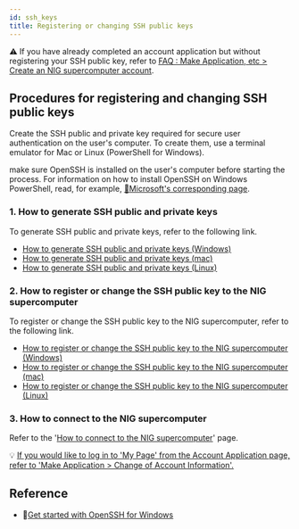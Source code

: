 ```yaml
---
id: ssh_keys
title: Registering or changing SSH public keys
---
```


&#x26A0;  If you have already completed an account application but without registering your SSH public key, refer to [<u>FAQ : Make Application, etc > Create an NIG supercomputer account</u>](/faq/faq_NewUser_registration/#🆀-when-applying-for-new-use-i-applied-for-use-without-entering-my-ssh-public-key-in-the-usage-registration-application-form-i-have-already-completed-the-application-for-use-but-without-registering-my-ssh-public-key-what-should-i-do).



## Procedures for registering and changing SSH public keys

Create the SSH public and private key required for secure user authentication on the user's computer.
To create them, use a terminal emulator for Mac or Linux (PowerShell for Windows).

make sure OpenSSH is installed on the user's computer before starting the process. For information on how to install OpenSSH on Windows PowerShell, read, for example, [&#x1f517;<u>Microsoft's corresponding page</u>](https://docs.microsoft.com/en-us/windows-server/administration/openssh/openssh_install_firstuse).



### 1. How to generate SSH public and private keys

To generate SSH public and private keys, refer to the following link.
- [<u>How to generate SSH public and private keys (Windows)</u>](/application/ssh_keys_ssh-keygen_win)
- [<u>How to generate SSH public and private keys (mac)</u>](/application/ssh_keys_ssh-keygen_mac)
- [<u>How to generate SSH public and private keys (Linux)</u>](/application/ssh_keys_ssh-keygen_linux)



### 2. How to register or change the SSH public key to the NIG supercomputer

To register or change the SSH public key to the NIG supercomputer, refer to the following link.
- [<u>How to register or change the SSH public key to the NIG supercomputer (Windows)</u>](/application/ssh_keys_register_win)
- [<u>How to register or change the SSH public key to the NIG supercomputer (mac)</u>](/application/ssh_keys_register_mac)
- [<u>How to register or change the SSH public key to the NIG supercomputer (Linux)</u>](/application/ssh_keys_register_linux)


### 3. How to connect to the NIG supercomputer

Refer to the '[<u>How to connect to the NIG supercomputer</u>](/application/ssh_keys_connect_NIGsupercomputer)' page.

&#x1f4a1; [<u>If you would like to log in to 'My Page' from the Account Application page, refer to 'Make Application > Change of Account Information'.</u>](/application/change_account_info)



## Reference

- &#x1f517;<u><a href="https://learn.microsoft.com/en-gb/windows-server/administration/openssh/openssh_install_firstuse?source=recommendations&tabs=gui">Get started with OpenSSH for Windows</a></u>

